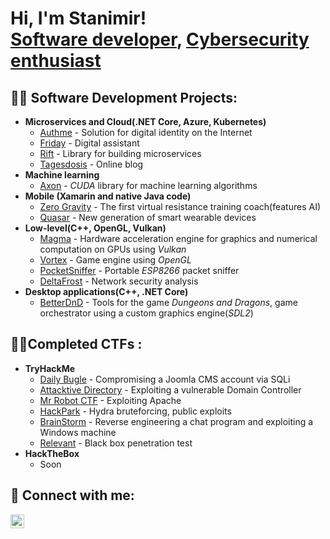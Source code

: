 <h1>Hi, I'm Stanimir! <br/><a href="https://github.com/r46narok">Software developer</a>, <a href="https://www.linkedin.com/in/stanimir-kolev-60984a227/">Cybersecurity enthusiast</a>

<h2>👨‍💻 Software Development Projects:</h2>

- <b>Microservices and Cloud(.NET Core, Azure, Kubernetes)</b>
  - [Authme](https://github.com/r46narok/AuthMe) - Solution for digital identity on the Internet
  - [Friday](https://github.com/r46narok/Friday) - Digital assistant
  - [Rift](https://github.com/r46narok/Rift) - Library for building microservices
  - [Tagesdosis](https://github.com/batmitio/tagesdosis) - Online blog
- <b>Machine learning</b>
  - [Axon](https://github.com/r46narok/axon) - *CUDA* library for machine learning algorithms 
- <b>Mobile (Xamarin and native Java code)</b>
  - [Zero Gravity](https://github.com/r46narok/zerogravity) - The first virtual resistance training coach(features AI)
  - [Quasar](https://github.com/r46narok/quasar) - New generation of smart wearable devices
- <b>Low-level(C++, OpenGL, Vulkan)</b>
  - [Magma](https://github.com/r46narok/magma) - Hardware acceleration engine for graphics and numerical computation on GPUs using *Vulkan*
  - [Vortex](https://github.com/r46narok/vortex) - Game engine using *OpenGL*
  - [PocketSniffer](https://github.com/r46narok/pocketsniffer) - Portable *ESP8266* packet sniffer
  - [DeltaFrost](https://github.com/r46narok/deltafrost) - Network security analysis
- <b>Desktop applications(C++, .NET Core)</b>
  - [BetterDnD](https://github.com/r46narok/better-dnd) - Tools for the game *Dungeons and Dragons*, game orchestrator using a custom graphics engine(*SDL2*)

<h2>🐱‍💻Completed CTFs :</h2>

- <b>TryHackMe</b>
  - [Daily Bugle](https://tryhackme.com/room/dailybugle) - Compromising a Joomla CMS account via SQLi
  - [Attacktive Directory](https://tryhackme.com/room/attacktivedirectory) - Exploiting a vulnerable Domain Controller
  - [Mr Robot CTF](https://tryhackme.com/room/mrrobot) - Exploiting Apache
  - [HackPark](https://tryhackme.com/room/hackpark) - Hydra bruteforcing, public exploits
  - [BrainStorm](https://tryhackme.com/room/brainstorm) - Reverse engineering a chat program and exploiting a Windows machine
  - [Relevant](https://tryhackme.com/room/relevant) - Black box penetration test
- <b>HackTheBox</b>
  - Soon
  
<h2> 🤳 Connect with me:</h2>


[<img align="left" alt="Stanimir Kolev| LinkedIn" width="22px" src="https://cdn.jsdelivr.net/npm/simple-icons@v3/icons/linkedin.svg" />][linkedin]

[linkedin]: https://www.linkedin.com/in/stanimir-kolev-60984a227/
